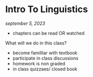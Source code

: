 # Intro To Linguistics

_september 5, 2023_


- chapters can be read OR watched

What will we do in this class?

- become familliar with textbook
- participate in class discussions
- homework is non graded
- in class quizzaes/ closed book